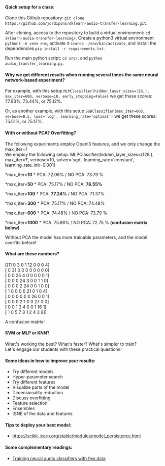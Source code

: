 #### Quick setup for a class:

Clone this Github repository: `git clone https://github.com/jordipons/sklearn-audio-transfer-learning.git`.

After cloning, access to the repository to build a virtual environment: `cd sklearn-audio-transfer-learning/`. Create a python3 virtual environment `python3 -m venv env`, activate it `source ./env/bin/activate`, and install the dependencies `pip install -r requirements.txt`.

Run the main python script: `cd src/`, and `python audio_transfer_learning.py`.

#### Why we get different results when running several times the same neural network-based experiment?

For example, with this setup `MLPClassifier(hidden_layer_sizes=(20,), max_iter=600, verbose=10, early_stopping=False)` we get these scores: 77.93%, 73.44%, or 75.12%.

Or, as another example, with this setup `SGDClassifier(max_iter=600, verbose=0.5, loss='log', learning_rate='optimal')` we get these scores: 75.51%, or 75.17%.

#### With or without PCA? Overfitting?

The following experiments employ Openl3 features, and we only change the max_iter=?  
We employ the following setup: MLPClassifier(hidden_layer_sizes=(128,), max_iter=**?**, verbose=10,
               solver='sgd', learning_rate='constant', learning_rate_init=0.001)  

*max_iter=**10**  *
PCA: 72.06% / NO PCA: 73.79 %

*max_iter=**50**  *
PCA: 75.17% / NO PCA: **76.55%**

*max_iter=**100**  *
PCA: **77.24%** / NO PCA: 71.37%

*max_iter=**300**  *
PCA: 75.17% / NO PCA: 74.48%

*max_iter=**600**  *
PCA: 74.48% / NO PCA: 73.79 %

*max_iter=**1000**  *
PCA: 75.86% / NO PCA: 72.75 %  **(confusion matrix below)**

Without PCA the model has more trainable parameters, and the model overfits before!


#### What are these numbers?  
[[11  0  3  0  1 12  0  0  0  4]  
 [ 0 31  0  0  0  0  0  0  0  0]  
 [ 0  0 25  4  0  0  0  0  0  1]  
 [ 0  0  0 24  3  0  0  1  1  0]  
 [ 0  0  0  2 24  0  0  1  0  0]  
 [ 1  0  0  0  0 21  0  1  0  4]  
 [ 0  0  0  0  0  0 26  0  0  1]  
 [ 0  0  0  2  1  0  0 27  0  0]  
 [ 0  0  1  3  4  0  0  1 16  1]  
 [ 1  0  5  7  3  1  2  4  3  6]]    
 
A confusion matrix!

#### SVM or MLP or KNN? 
What's working the best? What's faster? What's simpler to train?  
Let's engage our students with these practical questions!

#### Some ideas in how to improve your results:
- Try different models
- Hyper-parameter search
- Try different features
- Visualize parts of the model
- Dimensionality reduction
- Discuss overfitting
- Feature selection
- Ensembles
- tSNE of the data and features

#### Tips to deploy your best model: 
- https://scikit-learn.org/stable/modules/model_persistence.html

#### Some complementary readings:
- [Training neural audio classifiers with few data](https://arxiv.org/abs/1810.10274)
